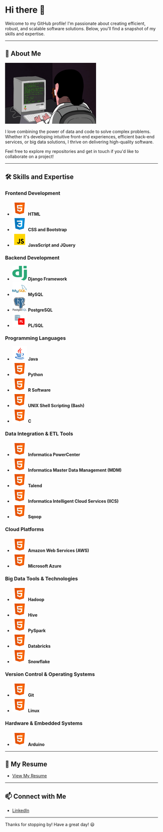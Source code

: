 # Hi there 👋

Welcome to my GitHub profile! I'm passionate about creating efficient, robust, and scalable software solutions. Below, you'll find a snapshot of my skills and expertise.

---

## 🌟 About Me

<img src="./Images & GIFs/Coder.gif" width="300" height="200" alt="Coding Animation">

I love combining the power of data and code to solve complex problems. Whether it's developing intuitive front-end experiences, efficient back-end services, or big data solutions, I thrive on delivering high-quality software.

Feel free to explore my repositories and get in touch if you'd like to collaborate on a project!

---

## 🛠️ Skills and Expertise

### Frontend Development
- <img src="./Images & GIFs/HTML.png" width="48" height="48"> **HTML**
- <img src="./Images & GIFs/CSS.png" width="48" height="48"> **CSS and Bootstrap**
- <img src="./Images & GIFs/JS.png" width="48" height="48"> **JavaScript and JQuery**

### Backend Development
- <img src="./Images & GIFs/django.svg" width="48" height="48"> **Django Framework**
- <img src="./Images & GIFs/mysql-original-wordmark.svg" width="48" height="48"> **MySQL**
- <img src="./Images & GIFs/postgresql-original-wordmark.svg" width="48" height="48"> **PostgreSQL**
- <img src="./Images & GIFs/plsql.png" width="48" height="48"> **PL/SQL**

### Programming Languages
- <img src="./Images & GIFs/java.png" width="48" height="48"> **Java**
- <img src="./Images & GIFs/html.png" width="48" height="48"> **Python**
- <img src="./Images & GIFs/html.png" width="48" height="48"> **R Software**
- <img src="./Images & GIFs/html.png" width="48" height="48"> **UNIX Shell Scripting (Bash)**
- <img src="./Images & GIFs/html.png" width="48" height="48"> **C**

### Data Integration & ETL Tools
- <img src="./Images & GIFs/html.png" width="48" height="48"> **Informatica PowerCenter**
- <img src="./Images & GIFs/html.png" width="48" height="48"> **Informatica Master Data Management (MDM)**
- <img src="./Images & GIFs/html.png" width="48" height="48"> **Talend**
- <img src="./Images & GIFs/html.png" width="48" height="48"> **Informatica Intelligent Cloud Services (IICS)**
- <img src="./Images & GIFs/html.png" width="48" height="48"> **Sqoop**

### Cloud Platforms
- <img src="./Images & GIFs/html.png" width="48" height="48"> **Amazon Web Services (AWS)**
- <img src="./Images & GIFs/html.png" width="48" height="48"> **Microsoft Azure**

### Big Data Tools & Technologies
- <img src="./Images & GIFs/html.png" width="48" height="48"> **Hadoop**
- <img src="./Images & GIFs/html.png" width="48" height="48"> **Hive**
- <img src="./Images & GIFs/html.png" width="48" height="48"> **PySpark**
- <img src="./Images & GIFs/html.png" width="48" height="48"> **Databricks**
- <img src="./Images & GIFs/html.png" width="48" height="48"> **Snowflake**

### Version Control & Operating Systems
- <img src="./Images & GIFs/html.png" width="48" height="48"> **Git**
- <img src="./Images & GIFs/html.png" width="48" height="48"> **Linux**

### Hardware & Embedded Systems 
- <img src="./Images & GIFs/html.png" width="48" height="48"> **Arduino**

---

## 📄 My Resume 
- [View My Resume](https://github.com/yourusername/yourrepository/raw/main/assets/yourresume.pdf)

---

## 📫 Connect with Me

- [LinkedIn](https://www.linkedin.com)

---

Thanks for stopping by! Have a great day! 😃
